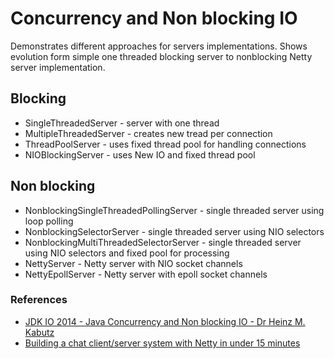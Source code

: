 # Concurrency and Non blocking IO

Demonstrates different approaches for servers implementations.
Shows evolution form simple one threaded blocking server to nonblocking Netty server implementation.  

## Blocking 

* SingleThreadedServer - server with one thread 
* MultipleThreadedServer - creates new tread per connection 
* ThreadPoolServer - uses fixed thread pool for handling connections 
* NIOBlockingServer - uses New IO and fixed thread pool

## Non blocking 

* NonblockingSingleThreadedPollingServer - single threaded server using loop polling 
* NonblockingSelectorServer - single threaded server using NIO selectors 
* NonblockingMultiThreadedSelectorServer - single threaded server using NIO selectors and fixed pool for processing
* NettyServer - Netty server with NIO socket channels 
* NettyEpollServer - Netty server with epoll socket channels   

### References 
 
* [JDK IO 2014 - Java Concurrency and Non blocking IO - Dr Heinz M. Kabutz](https://www.youtube.com/watch?v=vkjNjZiMt4w&t=0s)
* [Building a chat client/server system with Netty in under 15 minutes](https://www.youtube.com/watch?v=tsz-assb1X8)
